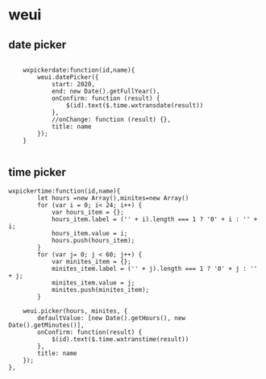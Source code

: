 # weui

## date picker
```

    wxpickerdate:function(id,name){
        weui.datePicker({
            start: 2020,
            end: new Date().getFullYear(),
            onConfirm: function (result) {
                $(id).text($.time.wxtransdate(result))
            },
            //onChange: function (result) {},
            title: name
        });
    }
    

```
## time picker

    wxpickertime:function(id,name){
            let hours =new Array(),minites=new Array()
            for (var i = 0; i< 24; i++) {
                var hours_item = {};
                hours_item.label = ('' + i).length === 1 ? '0' + i : '' + i;
                hours_item.value = i;
                hours.push(hours_item);
            }
            for (var j= 0; j < 60; j++) {
                var minites_item = {};
                minites_item.label = ('' + j).length === 1 ? '0' + j : '' + j;
                minites_item.value = j;
                minites.push(minites_item);
            }
    
        weui.picker(hours, minites, {
            defaultValue: [new Date().getHours(), new Date().getMinutes()],
            onConfirm: function(result) {
                $(id).text($.time.wxtranstime(result))
            },
            title: name
        });
    },
```


```